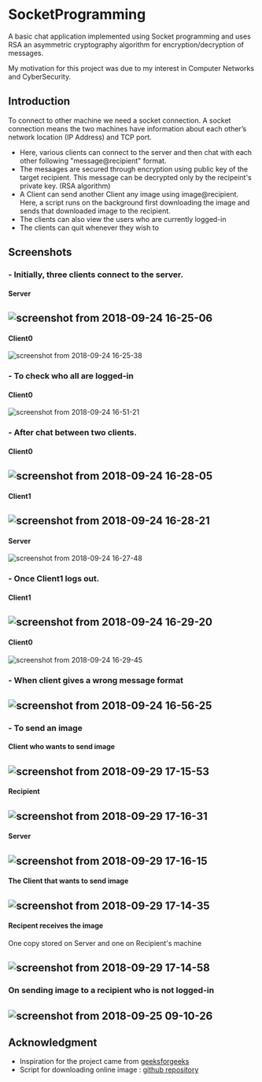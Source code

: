 # SocketProgramming
A basic chat application implemented using Socket programming and uses RSA an asymmetric cryptography algorithm for encryption/decryption of messages.

My motivation for this project was due to my interest in Computer Networks and CyberSecurity.

## Introduction

To connect to other machine we need a socket connection. A socket connection means the two machines have information about each other’s network location (IP Address) and TCP port.
- Here, various clients can connect to the server and then chat with each other following "message@recipient" format.
- The mesaages are secured through encryption using public key of the target recipient. This message can be decrypted only by the recipeint's private key. (RSA algorithm)
- A Client can send another Client any image using image@recipient. Here, a script runs on the background first downloading the image and sends that downloaded image to the recipient.
- The clients can also view the users who are currently logged-in
- The clients can quit whenever they wish to

## Screenshots

### - Initially, three clients connect to the server.

#### Server
![screenshot from 2018-09-24 16-25-06](https://user-images.githubusercontent.com/32220881/45948872-55bc8880-c017-11e8-8c81-627a49dd7757.png)
--------------------------------------------------------------------------------------------------------------
#### Client0
![screenshot from 2018-09-24 16-25-38](https://user-images.githubusercontent.com/32220881/45948882-61a84a80-c017-11e8-8283-486756373d9a.png)

### - To check who all are logged-in
#### Client0
![screenshot from 2018-09-24 16-51-21](https://user-images.githubusercontent.com/32220881/45949639-29eed200-c01a-11e8-8b44-3cd358d26295.png)


### - After chat between two clients.

#### Client0
![screenshot from 2018-09-24 16-28-05](https://user-images.githubusercontent.com/32220881/45948895-6ec53980-c017-11e8-85a1-e640af5caca6.png)
-----------------------------------------------------------------------------------------------------------------------
#### Client1
![screenshot from 2018-09-24 16-28-21](https://user-images.githubusercontent.com/32220881/45948897-7258c080-c017-11e8-897a-805b4852120c.png)
-----------------------------------------------------------------------------------------------------------------------
#### Server
![screenshot from 2018-09-24 16-27-48](https://user-images.githubusercontent.com/32220881/45948889-6a008580-c017-11e8-913c-deba5a1b238d.png)

### - Once Client1 logs out.

#### Client1
![screenshot from 2018-09-24 16-29-20](https://user-images.githubusercontent.com/32220881/45948903-7684de00-c017-11e8-92fe-8c650f9f1826.png)
------------------------------------------------------------------------------------------------------------------
#### Client0
![screenshot from 2018-09-24 16-29-45](https://user-images.githubusercontent.com/32220881/45948909-78e73800-c017-11e8-89e0-7eedc90e7e72.png)

### - When client gives a wrong message format
![screenshot from 2018-09-24 16-56-25](https://user-images.githubusercontent.com/32220881/45949823-e6489800-c01a-11e8-8cf0-0f036c5aa74e.png)
--------------------------------------------------------------------------------------------------------------------

### - To send an image
#### Client who wants to send image
![screenshot from 2018-09-29 17-15-53](https://user-images.githubusercontent.com/32220881/46245464-98150980-c40b-11e8-8da5-ac8a753291aa.png)
------------------------------------------------------------------------------------------------------------------------
#### Recipient
![screenshot from 2018-09-29 17-16-31](https://user-images.githubusercontent.com/32220881/46245468-9a776380-c40b-11e8-9382-e3f117885018.png)
-------------------------------------------------------------------------------------------------------------------------
#### Server
![screenshot from 2018-09-29 17-16-15](https://user-images.githubusercontent.com/32220881/46245466-99463680-c40b-11e8-9873-b8df41005c19.png)
--------------------------------------------------------------------------------------------------------------------------
#### The Client that wants to send image
![screenshot from 2018-09-29 17-14-35](https://user-images.githubusercontent.com/32220881/46245461-964b4600-c40b-11e8-8090-8d35c0fda12d.png)
--------------------------------------------------------------------------------------------------------------------------
#### Recipent receives the image

One copy stored on Server and one on Recipient's machine

![screenshot from 2018-09-29 17-14-58](https://user-images.githubusercontent.com/32220881/46245462-977c7300-c40b-11e8-87f4-84126f4cacc0.png)
--------------------------------------------------------------------------------------------------------------------------
### On sending image to a recipient who is not logged-in
![screenshot from 2018-09-25 09-10-26](https://user-images.githubusercontent.com/32220881/45991743-e17bf680-c0a3-11e8-8447-f830388d4366.png)
--------------------------------------------------------------------------------------------------------------------------


## Acknowledgment
- Inspiration for the project came from [geeksforgeeks](https://www.geeksforgeeks.org/multi-threaded-chat-application-set-1/)
- Script for downloading online image : [github repository](https://github.com/hardikvasa/google-images-download)
